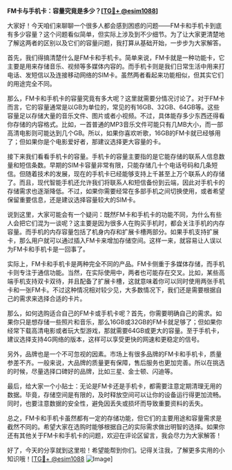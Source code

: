 **FM卡与手机卡：容量究竟是多少？[[TG💪+ @esim1088](https://t.me/s/esim1088)]**

大家好！今天咱们来聊聊一个很多人都会感到困惑的问题——FM卡和手机卡到底有多少容量？这个问题看似简单，但实际上涉及到不少细节。为了让大家更清楚地了解这两者的区别以及它们的容量问题，我打算从基础开始，一步步为大家解答。

首先，我们得搞清楚什么是FM卡和手机卡。简单来说，FM卡就是一种功能卡，它主要是用来存储音乐、视频等多媒体内容的。而手机卡则是我们日常生活中用来打电话、发短信以及连接移动网络的SIM卡。虽然两者看起来功能相似，但其实它们的用途完全不同。

那么，FM卡和手机卡的容量究竟有多大呢？这里就需要分情况讨论了。对于FM卡而言，它的容量通常是以GB为单位的，常见的有16GB、32GB、64GB等。这些容量足以存储大量的音乐文件、图片或者小视频。不过，具体能存多少东西还得看你存储的内容格式。比如，一首普通的MP3音乐文件可能只有几MB大小，而一部高清电影则可能达到几个GB。所以，如果你喜欢听歌，16GB的FM卡就已经够用了；但如果你是个电影爱好者，那建议选择更大容量的卡。

接下来我们看看手机卡的容量。手机卡的容量主要指的是它能存储的联系人信息数量和短信条数。早期的SIM卡容量非常有限，只能存储几十个电话号码和几条短信。但随着技术的发展，现在的手机卡已经能够支持上千甚至上万个联系人的存储了。而且，现代智能手机还允许我们将联系人和短信备份到云端，因此对手机卡的存储需求也逐渐降低。不过，如果你需要经常在多部手机之间切换使用，或者希望保留重要信息，还是建议选择容量较大的SIM卡。

说到这里，大家可能会有一个疑问：既然FM卡和手机卡的功能不同，为什么有些人会把它们混为一谈呢？这主要是因为很多人在购买手机时，都会关注手机的内存容量。而手机的内存容量包括了机身内存和扩展卡槽两部分。如果手机支持扩展卡，那么用户就可以通过插入FM卡来增加存储空间。这样一来，就容易让人误以为FM卡和手机卡是一回事了。

实际上，FM卡和手机卡是两种完全不同的产品。FM卡侧重于多媒体存储，而手机卡则专注于通信功能。当然，在实际使用中，两者也可能存在交叉。比如，某些高端手机支持双卡双待，并且配备了扩展卡槽，这就意味着你可以同时使用两张手机卡和一张FM卡。不过这种情况相对较少见，大多数情况下，我们还是需要根据自己的需求来选择合适的卡片。

那么，如何选购适合自己的FM卡或手机卡呢？首先，你需要明确自己的需求。如果你只是想存储一些照片和音乐，那么16GB或32GB的FM卡就足够了；但如果你经常下载高清电影或者玩大型游戏，那就需要64GB或更大的容量。至于手机卡，建议选择支持4G网络的版本，这样可以享受更快的网速和更稳定的信号。

另外，品牌也是一个不可忽视的因素。市场上有很多品牌的FM卡和手机卡，质量参差不齐。一般来说，大品牌的质量更有保障，售后服务也更加完善。所以在挑选的时候，尽量选择口碑好的品牌，比如三星、金士顿、闪迪等。

最后，给大家一个小贴士：无论是FM卡还是手机卡，都需要注意定期清理无用的数据。毕竟，存储空间是有限的，及时释放空间可以让你的设备运行得更加流畅。同时，也要注意数据的安全性，避免因丢失或损坏而导致重要资料的丢失。

总之，FM卡和手机卡虽然都有一定的存储功能，但它们的主要用途和容量需求是截然不同的。希望大家在选购时能够根据自己的实际需求做出明智的选择。如果你还有其他关于FM卡和手机卡的问题，欢迎在评论区留言，我会尽力为大家解答！

好了，今天的分享就到这里啦！希望能帮到你们。记得关注我，了解更多实用的小知识哦！[[TG💪+ @esim1088](https://t.me/s/esim1088) ![Image](https://i.postimg.cc/4NQfJmqS/Snipaste-2025-05-13-00-14-12.png)]